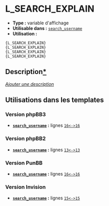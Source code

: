 # L_SEARCH_EXPLAIN
* __Type :__ variable d'affichage
* __Utilisable dans :__ [`search_username`](../tpl/search_username.md#readme)
* __Utilisation :__

```smarty
{L_SEARCH_EXPLAIN}
{L_SEARCH_EXPLAIN}
{L_SEARCH_EXPLAIN}
{L_SEARCH_EXPLAIN}
```

## Description[*](https://fa-tvars.appspot.com/var/L_SEARCH_EXPLAIN)
[*Ajouter une description*](https://fa-tvars.appspot.com/var/L_SEARCH_EXPLAIN)

## Utilisations dans les templates

### Version phpBB3
* __[`search_username`](../tpl/search_username.md#readme) :__ lignes [`16`](../src/prosilver/search_username.tpl#L16)[`<->`](../src/prosilver/search_username.tpl#L16-L16)[`16`](../src/prosilver/search_username.tpl#L16)

### Version phpBB2
* __[`search_username`](../tpl/search_username.md#readme) :__ lignes [`13`](../src/subsilver/search_username.tpl#L13)[`<->`](../src/subsilver/search_username.tpl#L13-L13)[`13`](../src/subsilver/search_username.tpl#L13)

### Version PunBB
* __[`search_username`](../tpl/search_username.md#readme) :__ lignes [`16`](../src/punbb/search_username.tpl#L16)[`<->`](../src/punbb/search_username.tpl#L16-L16)[`16`](../src/punbb/search_username.tpl#L16)

### Version Invision
* __[`search_username`](../tpl/search_username.md#readme) :__ lignes [`15`](../src/invision/search_username.tpl#L15)[`<->`](../src/invision/search_username.tpl#L15-L15)[`15`](../src/invision/search_username.tpl#L15)

